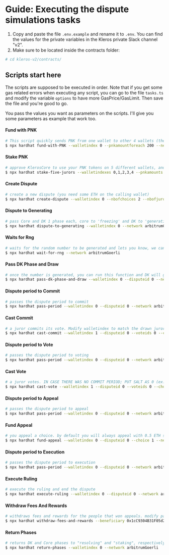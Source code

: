# Guide: Executing the dispute simulations tasks

1. Copy and paste the file `.env.example` and rename it to `.env`. You can find the values for the private variables in the Kleros private Slack channel "v2".
2. Make sure to be located inside the contracts folder:

```bash
# cd kleros-v2/contracts/
```

## Scripts start here

The scripts are supposed to be executed in order. Note that if you get some gas related errors when executing any script, you can go to the file `tasks.ts` and modify the variable `options` to have more GasPrice/GasLimit. Then save the file and you're good to go.

You pass the values you want as parameters on the scripts. I'll give you some parameters as example that work too.

#### Fund with PNK

```bash
# This script quickly sends PNK from one wallet to other 4 wallets (the ones declared on the "hardhat.config.ts" as private keys, private key 1 matches walletindex 0, and so on). ENSURE that the five wallets from `.env` are correctly funded with ETH and PNK. Otherwise you will get a lot of nasty errors. In this example, you will need 800 PNK to perform this transaction, because will send 200 PNK to each wallet, watch out.
$ npx hardhat fund-with-PNK --walletindex 0 --pnkamountforeach 200 --network arbitrumGoerli
```

#### Stake PNK

```bash
# approve KlerosCore to use your PNK tokens on 5 different wallets, and then stake them on the court "1"
$ npx hardhat stake-five-jurors --walletindexes 0,1,2,3,4 --pnkamounts 200,200,200,200,200 --network arbitrumGoerli
```

#### Create Dispute

```bash
# create a new dispute (you need some ETH on the calling wallet)
$ npx hardhat create-dispute --walletindex 0 --nbofchoices 2 --nbofjurors 3n --feeforjuror 100000000000000000n --network arbitrumGoerli
```

#### Dispute to Generating

```bash
# pass Core and DK 1 phase each, core to 'freezing' and DK to 'generating'
$ npx hardhat dispute-to-generating --walletindex 0 --network arbitrumGoerli
```

#### Waits for Rng

```bash
# waits for the random number to be generated and lets you know, we cannot continue until this is done
$ npx hardhat wait-for-rng --network arbitrumGoerli
```

#### Pass DK Phase and Draw

```bash
# once the number is generated, you can run this function and DK will go to the phase 'drawing', it will also draw the jurors for the dispute
$ npx hardhat pass-dk-phase-and-draw --walletindex 0 --disputeid 0 --network arbitrumGoerli
```

#### Dispute period to Commit

```bash
# passes the dispute period to commit
$ npx hardhat pass-period --walletindex 0 --disputeid 0 --network arbitrumGoerli
```

#### Cast Commit

```bash
# a juror commits its vote. Modify walletindex to match the drawn juror, who will be calling this function. The index is the same order as the accounts listed on the file "hardhat.config.ts" (ex: firstWallet matches walletindex 0, and so on)
$ npx hardhat cast-commit --walletindex 1 --disputeid 0 --voteids 0 --choice 1 --justification because --network arbitrumGoerli
```

#### Dispute period to Vote

```bash
# passes the dispute period to voting
$ npx hardhat pass-period --walletindex 0 --disputeid 0 --network arbitrumGoerli
```

#### Cast Vote

```bash
# a juror votes. IN CASE THERE WAS NO COMMIT PERIOD; PUT SALT AS 0 (ex: --salt 0). In case there was a commit period, the commit and vote parameters have to match, and you must include the salt, which for testing purposes we will always use "123" as the salt.
$ npx hardhat cast-vote --walletindex 1 --disputeid 0 --voteids 0 --choice 1 --justification because --salt 123 --network arbitrumGoerli
```

#### Dispute period to Appeal

```bash
# passes the dispute period to appeal
$ npx hardhat pass-period --walletindex 0 --disputeid 0 --network arbitrumGoerli
```

#### Fund Appeal

```bash
# you appeal a choice. by default you will always appeal with 0.5 ETH so make sure you have funds, you will receive the difference automatically by the Core contract. You can modify this quantity in the "tasks.ts" file if you want.
$ npx hardhat fund-appeal --walletindex 0 --disputeid 0 --choice 1 --network arbitrumGoerli
```

#### Dispute period to Execution

```bash
# passes the dispute period to execution
$ npx hardhat pass-period --walletindex 0 --disputeid 0 --network arbitrumGoerli
```

#### Execute Ruling

```bash
# execute the ruling and end the dispute
$ npx hardhat execute-ruling --walletindex 0 --disputeid 0 --network arbitrumGoerli
```

#### Withdraw Fees And Rewards

```bash
# withdraws fees and rewards for the people that won appeals. modify parameters accordingly.
$ npx hardhat withdraw-fees-and-rewards --beneficiary 0x1cC9304B31F05d27470ccD855b05310543b70f17 --roundId 0 --choice 1 --walletindex 0 --disputeid 0 --network arbitrumGoerli
```

#### Return Phases

```bash
# returns DK and Core phases to "resolving" and "staking", respectively
$ npx hardhat return-phases --walletindex 0 --network arbitrumGoerli
```

